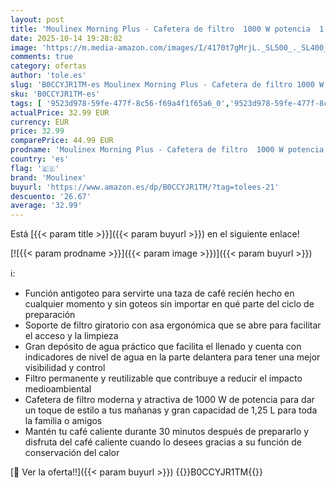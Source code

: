 ```yaml
---
layout: post
title: 'Moulinex Morning Plus - Cafetera de filtro  1000 W potencia  1 25 L capacidad  soporte giratorio  función antigoteo  mantener caliente  filtro permanente  FG2M13'
date: 2025-10-14 19:28:02
image: 'https://m.media-amazon.com/images/I/4170t7gMrjL._SL500_._SL400_.jpg'
comments: true
category: ofertas
author: 'tole.es'
slug: 'B0CCYJR1TM-es Moulinex Morning Plus - Cafetera de filtro 1000 W potencia...'
sku: 'B0CCYJR1TM-es'
tags: [ '9523d978-59fe-477f-8c56-f69a4f1f65a6_0','9523d978-59fe-477f-8c56-f69a4f1f65a6_6001','Arborist Merchandising Root','Cafeteras de goteo','Café y Bebidas Calientes','Hogar y cocina','Máquinas cafeteras','Ofertas de electrodomésticos pequeños y grandes','Self Service','Special Features Stores','Utensilios para café y té','cafetera','moulinex','🇪🇸', ]
actualPrice: 32.99 EUR
currency: EUR
price: 32.99
comparePrice: 44.99 EUR
prodname: 'Moulinex Morning Plus - Cafetera de filtro  1000 W potencia  1 25 L capacidad  soporte giratorio  función antigoteo  mantener caliente  filtro permanente  FG2M13'
country: 'es'
flag: '🇪🇸'
brand: 'Moulinex'
buyurl: 'https://www.amazon.es/dp/B0CCYJR1TM/?tag=tolees-21'
descuento: '26.67'
average: '32.99'
---
```


Está [{{< param title >}}]({{< param buyurl >}}) en el siguiente enlace!

[![{{< param prodname >}}]({{< param image >}})]({{< param buyurl >}})

ℹ️:

- Función antigoteo para servirte una taza de café recién hecho en cualquier momento y sin goteos sin importar en qué parte del ciclo de preparación
- Soporte de filtro giratorio con asa ergonómica que se abre para facilitar el acceso y la limpieza
- Gran depósito de agua práctico que facilita el llenado y cuenta con indicadores de nivel de agua en la parte delantera para tener una mejor visibilidad y control
- Filtro permanente y reutilizable que contribuye a reducir el impacto medioambiental
- Cafetera de filtro moderna y atractiva de 1000 W de potencia para dar un toque de estilo a tus mañanas y gran capacidad de 1,25 L para toda la familia o amigos
- Mantén tu café caliente durante 30 minutos después de prepararlo y disfruta del café caliente cuando lo desees gracias a su función de conservación del calor

[🛒 Ver la oferta!!]({{< param buyurl >}})
{{<world>}}B0CCYJR1TM{{</world>}}
